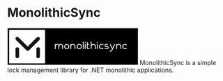 # MonolithicSync 
![alt tag](https://raw.githubusercontent.com/turhany/MonolithicSync/main/img/monolithicsync.png?token=ACQMQII2AMA7ICQASVZRKZK7YPDC2)
MonolithicSync is a simple lock management library for .NET monolithic applications.
